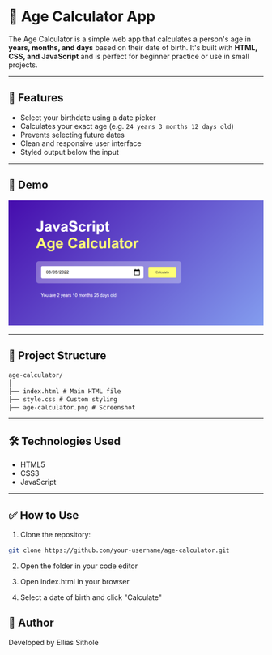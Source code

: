 # 📆 Age Calculator App

The Age Calculator is a simple web app that calculates a person's age in **years, months, and days** based on their date of birth. It's built with **HTML, CSS, and JavaScript** and is perfect for beginner practice or use in small projects.

---

## 🧮 Features

- Select your birthdate using a date picker
- Calculates your exact age (e.g. `24 years 3 months 12 days old`)
- Prevents selecting future dates
- Clean and responsive user interface
- Styled output below the input

---

## 🚀 Demo

![Age Calculator Screenshot](screenshot.PNG)

---

## 📂 Project Structure
```
age-calculator/
│
├── index.html # Main HTML file
├── style.css # Custom styling
├── age-calculator.png # Screenshot
```

---

## 🛠️ Technologies Used

- HTML5
- CSS3
- JavaScript 

---

## ✅ How to Use

1. Clone the repository:

```bash
git clone https://github.com/your-username/age-calculator.git
```
2. Open the folder in your code editor

3. Open index.html in your browser

4. Select a date of birth and click "Calculate"


## 🙌 Author
Developed by Ellias Sithole
